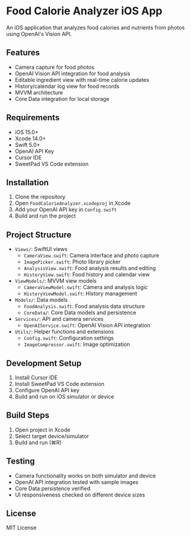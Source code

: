 # Food Calorie Analyzer iOS App

An iOS application that analyzes food calories and nutrients from photos using OpenAI's Vision API.

## Features
- Camera capture for food photos
- OpenAI Vision API integration for food analysis
- Editable ingredient view with real-time calorie updates
- History/calendar log view for food records
- MVVM architecture
- Core Data integration for local storage

## Requirements
- iOS 15.0+
- Xcode 14.0+
- Swift 5.0+
- OpenAI API Key
- Cursor IDE
- SweetPad VS Code extension

## Installation
1. Clone the repository
2. Open `FoodCalorieAnalyzer.xcodeproj` in Xcode
3. Add your OpenAI API key in `Config.swift`
4. Build and run the project

## Project Structure
- `Views/`: SwiftUI views
  - `CameraView.swift`: Camera interface and photo capture
  - `ImagePicker.swift`: Photo library picker
  - `AnalysisView.swift`: Food analysis results and editing
  - `HistoryView.swift`: Food history and calendar view
- `ViewModels/`: MVVM view models
  - `CameraViewModel.swift`: Camera and analysis logic
  - `HistoryViewModel.swift`: History management
- `Models/`: Data models
  - `FoodAnalysis.swift`: Food analysis data structure
  - `CoreData/`: Core Data models and persistence
- `Services/`: API and camera services
  - `OpenAIService.swift`: OpenAI Vision API integration
- `Utils/`: Helper functions and extensions
  - `Config.swift`: Configuration settings
  - `ImageCompressor.swift`: Image optimization

## Development Setup
1. Install Cursor IDE
2. Install SweetPad VS Code extension
3. Configure OpenAI API key
4. Build and run on iOS simulator or device

## Build Steps
1. Open project in Xcode
2. Select target device/simulator
3. Build and run (⌘R)

## Testing
- Camera functionality works on both simulator and device
- OpenAI API integration tested with sample images
- Core Data persistence verified
- UI responsiveness checked on different device sizes

## License
MIT License 